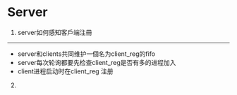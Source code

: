 Server
===

1. server如何感知客戶端注冊
----
- server和clients共同维护一個名为client_reg的fifo
- server每次轮询都要先检查client_reg是否有多的进程加入
- client进程启动时在client_reg 注册


2. 
